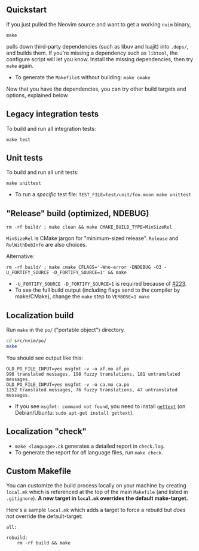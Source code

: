 ## Quickstart

If you just pulled the Neovim source and want to get a working `nvim` binary,

    make

pulls down third-party dependencies (such as libuv and luajit) into `.deps/`, and builds them. If you're missing a dependency such as `libtool`, the configure script will let you know. Install the missing dependencies, then try `make` again.

* To generate the `Makefile`s without building: `make cmake`

Now that you have the dependencies, you can try other build targets and options, explained below.

## Legacy integration tests

To build and run all integration tests:

    make test

## Unit tests

To build and run all unit tests:

    make unittest

* To run a *specific* test file: `TEST_FILE=test/unit/foo.moon make unittest`

## "Release" build (optimized, NDEBUG)

    rm -rf build/ ; make clean && make CMAKE_BUILD_TYPE=MinSizeRel

`MinSizeRel` is CMake jargon for "minimum-sized release".  `Release` and `RelWithDebInfo` are also choices.

Alternative:

    rm -rf build/ ; make cmake CFLAGS='-Wno-error -DNDEBUG -O3 -U_FORTIFY_SOURCE -D_FORTIFY_SOURCE=1' && make

- `-U_FORTIFY_SOURCE -D_FORTIFY_SOURCE=1` is required because of [#223](https://github.com/neovim/neovim/issues/223).
- To see the full build output (including flags send to the compiler by make/CMake), change the `make` step to `VERBOSE=1 make`

## Localization build

Run `make` in the `po/` ("portable object") directory.

```sh
cd src/nvim/po/
make
```

You should see output like this:

```
OLD_PO_FILE_INPUT=yes msgfmt -v -o af.mo af.po
996 translated messages, 198 fuzzy translations, 181 untranslated messages.
OLD_PO_FILE_INPUT=yes msgfmt -v -o ca.mo ca.po
1252 translated messages, 76 fuzzy translations, 47 untranslated messages.
```

* If you see `msgfmt: command not found`, you need to install [`gettext`](http://en.wikipedia.org/wiki/Gettext) (on Debian/Ubuntu: `sudo apt-get install gettext`).

## Localization "check"

- `make <language>.ck` generates a detailed report in `check.log`. 
- To generate the report for *all* language files, run `make check`.

## Custom Makefile 
You can customize the build process locally on your machine by creating `local.mk` which is referenced at the top of the main `Makefile` (and listed in `.gitignore`). **A new target in `local.mk` overrides the default make-target.**

Here's a sample `local.mk` which adds a target to force a rebuild but *does not* override the default-target:
```make
all:

rebuild:
	rm -rf build && make
```